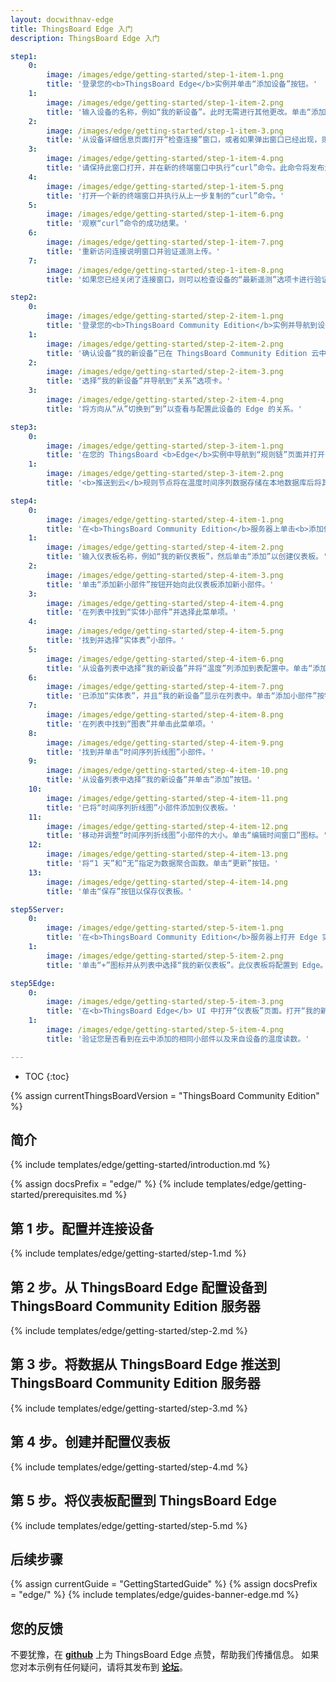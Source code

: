 ```yaml
---
layout: docwithnav-edge
title: ThingsBoard Edge 入门
description: ThingsBoard Edge 入门

step1:
    0:
        image: /images/edge/getting-started/step-1-item-1.png 
        title: '登录您的<b>ThingsBoard Edge</b>实例并单击“添加设备”按钮。'
    1:
        image: /images/edge/getting-started/step-1-item-2.png  
        title: '输入设备的名称，例如“我的新设备”。此时无需进行其他更改。单击“添加”以创建设备。'
    2:
        image: /images/edge/getting-started/step-1-item-3.png
        title: '从设备详细信息页面打开“检查连接”窗口，或者如果弹出窗口已经出现，则跳过此步骤。'
    3:
        image: /images/edge/getting-started/step-1-item-4.png
        title: '请保持此窗口打开，并在新的终端窗口中执行“curl”命令。此命令将发布演示遥测数据到新创建的设备。'
    4:
        image: /images/edge/getting-started/step-1-item-5.png
        title: '打开一个新的终端窗口并执行从上一步复制的“curl”命令。'
    5:
        image: /images/edge/getting-started/step-1-item-6.png
        title: '观察“curl”命令的成功结果。'        
    6:
        image: /images/edge/getting-started/step-1-item-7.png
        title: '重新访问连接说明窗口并验证遥测上传。'
    7:
        image: /images/edge/getting-started/step-1-item-8.png
        title: '如果您已经关闭了连接窗口，则可以检查设备的“最新遥测”选项卡进行验证。'

step2:
    0:
        image: /images/edge/getting-started/step-2-item-1.png
        title: '登录您的<b>ThingsBoard Community Edition</b>实例并导航到设备页面。'
    1:
        image: /images/edge/getting-started/step-2-item-2.png  
        title: '确认设备“我的新设备”已在 ThingsBoard Community Edition 云中创建。'
    2:
        image: /images/edge/getting-started/step-2-item-3.png
        title: '选择“我的新设备”并导航到“关系”选项卡。'
    3:
        image: /images/edge/getting-started/step-2-item-4.png
        title: '将方向从“从”切换到“到”以查看与配置此设备的 Edge 的关系。'

step3:
    0:
        image: /images/edge/getting-started/step-3-item-1.png
        title: '在您的 ThingsBoard <b>Edge</b>实例中导航到“规则链”页面并打开“Edge 根规则链”。'
    1:
        image: /images/edge/getting-started/step-3-item-2.png
        title: '<b>推送到云</b>规则节点将在温度时间序列数据存储在本地数据库后将其传输到云。'

step4:
    0:
        image: /images/edge/getting-started/step-4-item-1.png
        title: '在<b>ThingsBoard Community Edition</b>服务器上单击<b>添加仪表板</b>按钮。'
    1:
        image: /images/edge/getting-started/step-4-item-2.png
        title: '输入仪表板名称，例如“我的新仪表板”，然后单击“添加”以创建仪表板。'
    2:
        image: /images/edge/getting-started/step-4-item-3.png
        title: '单击“添加新小部件”按钮开始向此仪表板添加新小部件。'
    3:
        image: /images/edge/getting-started/step-4-item-4.png
        title: '在列表中找到“实体小部件”并选择此菜单项。'        
    4:
        image: /images/edge/getting-started/step-4-item-5.png
        title: '找到并选择“实体表”小部件。'
    5:
        image: /images/edge/getting-started/step-4-item-6.png
        title: '从设备列表中选择“我的新设备”并将“温度”列添加到表配置中。单击“添加”按钮。'
    6:
        image: /images/edge/getting-started/step-4-item-7.png
        title: '已添加“实体表”，并且“我的新设备”显示在列表中。单击“添加小部件”按钮。'
    7:
        image: /images/edge/getting-started/step-4-item-8.png
        title: '在列表中找到“图表”并单击此菜单项。'
    8:
        image: /images/edge/getting-started/step-4-item-9.png
        title: '找到并单击“时间序列折线图”小部件。'
    9:
        image: /images/edge/getting-started/step-4-item-10.png
        title: '从设备列表中选择“我的新设备”并单击“添加”按钮。'
    10:
        image: /images/edge/getting-started/step-4-item-11.png
        title: '已将“时间序列折线图”小部件添加到仪表板。'
    11:
        image: /images/edge/getting-started/step-4-item-12.png
        title: '移动并调整“时间序列折线图”小部件的大小。单击“编辑时间窗口”图标。'
    12:
        image: /images/edge/getting-started/step-4-item-13.png
        title: '将“1 天”和“无”指定为数据聚合函数。单击“更新”按钮。'
    13:
        image: /images/edge/getting-started/step-4-item-14.png
        title: '单击“保存”按钮以保存仪表板。'

step5Server:
    0:
        image: /images/edge/getting-started/step-5-item-1.png
        title: '在<b>ThingsBoard Community Edition</b>服务器上打开 Edge 实例页面。单击 Edge 实例的<b>仪表板</b>按钮以查看已分配给此 Edge 的仪表板。'
    1:
        image: /images/edge/getting-started/step-5-item-2.png
        title: '单击“+”图标并从列表中选择“我的新仪表板”。此仪表板将配置到 Edge。'

step5Edge:
    0:
        image: /images/edge/getting-started/step-5-item-3.png
        title: '在<b>ThingsBoard Edge</b> UI 中打开“仪表板”页面。打开“我的新仪表板”。'    
    1:
        image: /images/edge/getting-started/step-5-item-4.png
        title: '验证您是否看到在云中添加的相同小部件以及来自设备的温度读数。'

---
```


* TOC
{:toc}

{% assign currentThingsBoardVersion = "ThingsBoard Community Edition" %}

## 简介

{% include templates/edge/getting-started/introduction.md %}

{% assign docsPrefix = "edge/" %}
{% include templates/edge/getting-started/prerequisites.md %}

## 第 1 步。配置并连接设备

{% include templates/edge/getting-started/step-1.md %}

## 第 2 步。从 ThingsBoard Edge 配置设备到 ThingsBoard Community Edition 服务器

{% include templates/edge/getting-started/step-2.md %}

## 第 3 步。将数据从 ThingsBoard Edge 推送到 ThingsBoard Community Edition 服务器

{% include templates/edge/getting-started/step-3.md %}

## 第 4 步。创建并配置仪表板

{% include templates/edge/getting-started/step-4.md %}

## 第 5 步。将仪表板配置到 ThingsBoard Edge

{% include templates/edge/getting-started/step-5.md %}

## 后续步骤

{% assign currentGuide = "GettingStartedGuide" %}
{% assign docsPrefix = "edge/" %}
{% include templates/edge/guides-banner-edge.md %}

## 您的反馈

不要犹豫，在 **[github](https://github.com/thingsboard/thingsboard-edge)** 上为 ThingsBoard Edge 点赞，帮助我们传播信息。
如果您对本示例有任何疑问，请将其发布到 **[论坛](https://groups.google.com/forum/#!forum/thingsboard)**。